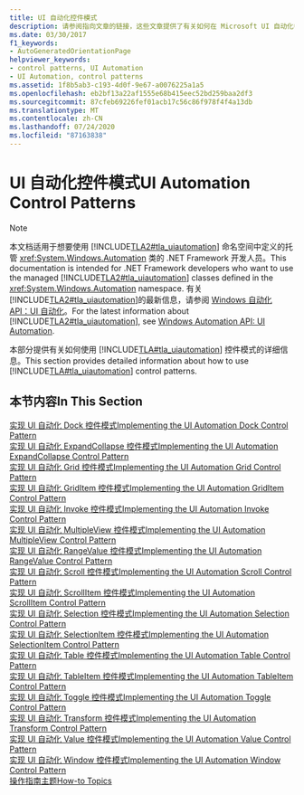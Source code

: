 ```yaml
---
title: UI 自动化控件模式
description: 请参阅指向文章的链接，这些文章提供了有关如何在 Microsoft UI 自动化中实现各种控件模式的详细信息。
ms.date: 03/30/2017
f1_keywords:
- AutoGeneratedOrientationPage
helpviewer_keywords:
- control patterns, UI Automation
- UI Automation, control patterns
ms.assetid: 1f8b5ab3-c193-4d0f-9e67-a0076225a1a5
ms.openlocfilehash: eb2bf13a22af1555e68b415eec52bd259baa2df3
ms.sourcegitcommit: 87cfeb69226fef01acb17c56c86f978f4f4a13db
ms.translationtype: MT
ms.contentlocale: zh-CN
ms.lasthandoff: 07/24/2020
ms.locfileid: "87163838"
---
```

# <a name="ui-automation-control-patterns"></a><span data-ttu-id="d1eb0-103">UI 自动化控件模式</span><span class="sxs-lookup"><span data-stu-id="d1eb0-103">UI Automation Control Patterns</span></span>
> [!NOTE]
> <span data-ttu-id="d1eb0-104">本文档适用于想要使用 [!INCLUDE[TLA2#tla_uiautomation](../../../includes/tla2sharptla-uiautomation-md.md)] 命名空间中定义的托管 <xref:System.Windows.Automation> 类的 .NET Framework 开发人员。</span><span class="sxs-lookup"><span data-stu-id="d1eb0-104">This documentation is intended for .NET Framework developers who want to use the managed [!INCLUDE[TLA2#tla_uiautomation](../../../includes/tla2sharptla-uiautomation-md.md)] classes defined in the <xref:System.Windows.Automation> namespace.</span></span> <span data-ttu-id="d1eb0-105">有关 [!INCLUDE[TLA2#tla_uiautomation](../../../includes/tla2sharptla-uiautomation-md.md)]的最新信息，请参阅 [Windows 自动化 API：UI 自动化](/windows/win32/winauto/entry-uiauto-win32)。</span><span class="sxs-lookup"><span data-stu-id="d1eb0-105">For the latest information about [!INCLUDE[TLA2#tla_uiautomation](../../../includes/tla2sharptla-uiautomation-md.md)], see [Windows Automation API: UI Automation](/windows/win32/winauto/entry-uiauto-win32).</span></span>  
  
 <span data-ttu-id="d1eb0-106">本部分提供有关如何使用 [!INCLUDE[TLA#tla_uiautomation](../../../includes/tlasharptla-uiautomation-md.md)] 控件模式的详细信息。</span><span class="sxs-lookup"><span data-stu-id="d1eb0-106">This section provides detailed information about how to use [!INCLUDE[TLA#tla_uiautomation](../../../includes/tlasharptla-uiautomation-md.md)] control patterns.</span></span>  
  
## <a name="in-this-section"></a><span data-ttu-id="d1eb0-107">本节内容</span><span class="sxs-lookup"><span data-stu-id="d1eb0-107">In This Section</span></span>  
 [<span data-ttu-id="d1eb0-108">实现 UI 自动化 Dock 控件模式</span><span class="sxs-lookup"><span data-stu-id="d1eb0-108">Implementing the UI Automation Dock Control Pattern</span></span>](implementing-the-ui-automation-dock-control-pattern.md)  
 [<span data-ttu-id="d1eb0-109">实现 UI 自动化 ExpandCollapse 控件模式</span><span class="sxs-lookup"><span data-stu-id="d1eb0-109">Implementing the UI Automation ExpandCollapse Control Pattern</span></span>](implementing-the-ui-automation-expandcollapse-control-pattern.md)  
 [<span data-ttu-id="d1eb0-110">实现 UI 自动化 Grid 控件模式</span><span class="sxs-lookup"><span data-stu-id="d1eb0-110">Implementing the UI Automation Grid Control Pattern</span></span>](implementing-the-ui-automation-grid-control-pattern.md)  
 [<span data-ttu-id="d1eb0-111">实现 UI 自动化 GridItem 控件模式</span><span class="sxs-lookup"><span data-stu-id="d1eb0-111">Implementing the UI Automation GridItem Control Pattern</span></span>](implementing-the-ui-automation-griditem-control-pattern.md)  
 [<span data-ttu-id="d1eb0-112">实现 UI 自动化 Invoke 控件模式</span><span class="sxs-lookup"><span data-stu-id="d1eb0-112">Implementing the UI Automation Invoke Control Pattern</span></span>](implementing-the-ui-automation-invoke-control-pattern.md)  
 [<span data-ttu-id="d1eb0-113">实现 UI 自动化 MultipleView 控件模式</span><span class="sxs-lookup"><span data-stu-id="d1eb0-113">Implementing the UI Automation MultipleView Control Pattern</span></span>](implementing-the-ui-automation-multipleview-control-pattern.md)  
 [<span data-ttu-id="d1eb0-114">实现 UI 自动化 RangeValue 控件模式</span><span class="sxs-lookup"><span data-stu-id="d1eb0-114">Implementing the UI Automation RangeValue Control Pattern</span></span>](implementing-the-ui-automation-rangevalue-control-pattern.md)  
 [<span data-ttu-id="d1eb0-115">实现 UI 自动化 Scroll 控件模式</span><span class="sxs-lookup"><span data-stu-id="d1eb0-115">Implementing the UI Automation Scroll Control Pattern</span></span>](implementing-the-ui-automation-scroll-control-pattern.md)  
 [<span data-ttu-id="d1eb0-116">实现 UI 自动化 ScrollItem 控件模式</span><span class="sxs-lookup"><span data-stu-id="d1eb0-116">Implementing the UI Automation ScrollItem Control Pattern</span></span>](implementing-the-ui-automation-scrollitem-control-pattern.md)  
 [<span data-ttu-id="d1eb0-117">实现 UI 自动化 Selection 控件模式</span><span class="sxs-lookup"><span data-stu-id="d1eb0-117">Implementing the UI Automation Selection Control Pattern</span></span>](implementing-the-ui-automation-selection-control-pattern.md)  
 [<span data-ttu-id="d1eb0-118">实现 UI 自动化 SelectionItem 控件模式</span><span class="sxs-lookup"><span data-stu-id="d1eb0-118">Implementing the UI Automation SelectionItem Control Pattern</span></span>](implementing-the-ui-automation-selectionitem-control-pattern.md)  
 [<span data-ttu-id="d1eb0-119">实现 UI 自动化 Table 控件模式</span><span class="sxs-lookup"><span data-stu-id="d1eb0-119">Implementing the UI Automation Table Control Pattern</span></span>](implementing-the-ui-automation-table-control-pattern.md)  
 [<span data-ttu-id="d1eb0-120">实现 UI 自动化 TableItem 控件模式</span><span class="sxs-lookup"><span data-stu-id="d1eb0-120">Implementing the UI Automation TableItem Control Pattern</span></span>](implementing-the-ui-automation-tableitem-control-pattern.md)  
 [<span data-ttu-id="d1eb0-121">实现 UI 自动化 Toggle 控件模式</span><span class="sxs-lookup"><span data-stu-id="d1eb0-121">Implementing the UI Automation Toggle Control Pattern</span></span>](implementing-the-ui-automation-toggle-control-pattern.md)  
 [<span data-ttu-id="d1eb0-122">实现 UI 自动化 Transform 控件模式</span><span class="sxs-lookup"><span data-stu-id="d1eb0-122">Implementing the UI Automation Transform Control Pattern</span></span>](implementing-the-ui-automation-transform-control-pattern.md)  
 [<span data-ttu-id="d1eb0-123">实现 UI 自动化 Value 控件模式</span><span class="sxs-lookup"><span data-stu-id="d1eb0-123">Implementing the UI Automation Value Control Pattern</span></span>](implementing-the-ui-automation-value-control-pattern.md)  
 [<span data-ttu-id="d1eb0-124">实现 UI 自动化 Window 控件模式</span><span class="sxs-lookup"><span data-stu-id="d1eb0-124">Implementing the UI Automation Window Control Pattern</span></span>](implementing-the-ui-automation-window-control-pattern.md)  
 [<span data-ttu-id="d1eb0-125">操作指南主题</span><span class="sxs-lookup"><span data-stu-id="d1eb0-125">How-to Topics</span></span>](ui-automation-control-patterns-how-to-topics.md)
